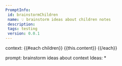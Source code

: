 ```yaml
---
PromptInfo:
 id: brainstormChildren
 name: 💡 brainstorm ideas about children notes
 description: 
 tags: testing
 version: 0.0.1
---
```

context:
{{#each children}}
{{this.content}}
{{/each}}

prompt:
brainstorm ideas about context
Ideas:
*